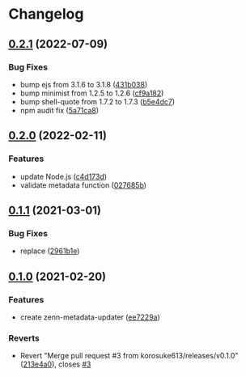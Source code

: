 # Changelog

## [0.2.1](https://github.com/korosuke613/zenn-metadata-updater/compare/v0.2.0...v0.2.1) (2022-07-09)


### Bug Fixes

* bump ejs from 3.1.6 to 3.1.8 ([431b038](https://github.com/korosuke613/zenn-metadata-updater/commit/431b038e4e416edd8014f37817c771e34998fcc2))
* bump minimist from 1.2.5 to 1.2.6 ([cf9a182](https://github.com/korosuke613/zenn-metadata-updater/commit/cf9a1820307fd708c37d1d3d80571e6523a899ee))
* bump shell-quote from 1.7.2 to 1.7.3 ([b5e4dc7](https://github.com/korosuke613/zenn-metadata-updater/commit/b5e4dc75c52dead1b448f7827a387f0c875df0bc))
* npm audit fix ([5a71ca8](https://github.com/korosuke613/zenn-metadata-updater/commit/5a71ca821dd61c56867e4db037f1fb8aa5072ea8))

## [0.2.0](https://github.com/korosuke613/zenn-metadata-updater/compare/v0.1.1...v0.2.0) (2022-02-11)


### Features

* update Node.js ([c4d173d](https://github.com/korosuke613/zenn-metadata-updater/commit/c4d173db5740832d0ac49fd4a685b4a13110fd2f))
* validate metadata function ([027685b](https://github.com/korosuke613/zenn-metadata-updater/commit/027685bd2bdec66a52bc9641ca463d5a6797faa0))



## [0.1.1](https://github.com/korosuke613/zenn-metadata-updater/compare/v0.1.0...v0.1.1) (2021-03-01)


### Bug Fixes

* replace ([2961b1e](https://github.com/korosuke613/zenn-metadata-updater/commit/2961b1ea1e72d59b009a7786087fe0c8b0a6195a))



## [0.1.0](https://github.com/korosuke613/zenn-metadata-updater/compare/v0.0.0...v0.1.0) (2021-02-20)


### Features

* create zenn-metadata-updater ([ee7229a](https://github.com/korosuke613/zenn-metadata-updater/commit/ee7229adb429beab300bb73c877229fce3cb5a51))


### Reverts

* Revert "Merge pull request #3 from korosuke613/releases/v0.1.0" ([213e4a0](https://github.com/korosuke613/zenn-metadata-updater/commit/213e4a0f62a845121b004f3b86277bafee731a7a)), closes [#3](https://github.com/korosuke613/zenn-metadata-updater/issues/3)
